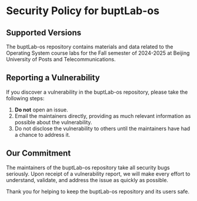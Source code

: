# Security Policy for buptLab-os

## Supported Versions

The buptLab-os repository contains materials and data related to the Operating System course labs for the Fall semester of 2024-2025 at Beijing University of Posts and Telecommunications.

## Reporting a Vulnerability

If you discover a vulnerability in the buptLab-os repository, please take the following steps:

1. **Do not** open an issue.
2. Email the maintainers directly, providing as much relevant information as possible about the vulnerability.
3. Do not disclose the vulnerability to others until the maintainers have had a chance to address it.

## Our Commitment

The maintainers of the buptLab-os repository take all security bugs seriously. Upon receipt of a vulnerability report, we will make every effort to understand, validate, and address the issue as quickly as possible.

Thank you for helping to keep the buptLab-os repository and its users safe.
